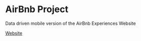 # AirBnb Project

Data driven mobile version of the AirBnb Experiences Website

<a href="https://mobile-davigbit.netlify.app/" target="_blank">Website</a>
